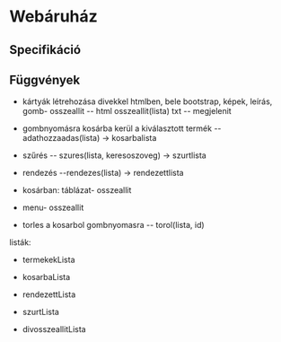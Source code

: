 # Webáruház

## Specifikáció


## Függvények

- kártyák létrehozása divekkel htmlben, bele bootstrap, képek, leírás, gomb- osszeallit
-- html osszeallit(lista) txt
-- megjelenit

- gombnyomásra kosárba kerül a kiválasztott termék
-- adathozzaadas(lista) -> kosarbalista

- szűrés
-- szures(lista, keresoszoveg) -> szurtlista

- rendezés
--rendezes(lista) -> rendezettlista

- kosárban: táblázat- osszeallit

- menu- osszeallit

- torles a kosarbol gombnyomasra
-- torol(lista, id) 

listák:
- termekekLista
- kosarbaLista
- rendezettLista
- szurtLista

- divosszeallitLista
